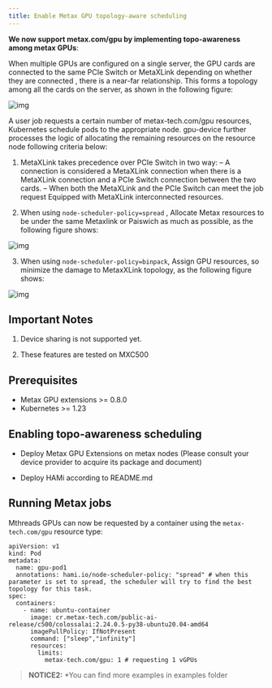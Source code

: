 ```yaml
---
title: Enable Metax GPU topology-aware scheduling
---
```


**We now support metax.com/gpu by implementing topo-awareness among metax GPUs**:

When multiple GPUs are configured on a single server, the GPU cards are connected to the same PCIe Switch or MetaXLink depending on whether they are connected
, there is a near-far relationship. This forms a topology among all the cards on the server, as shown in the following figure:

![img](../../resources/metax_topo.jpg)

A user job requests a certain number of metax-tech.com/gpu resources, Kubernetes schedule pods to the appropriate node. gpu-device further processes the logic of allocating the remaining resources on the resource node following criteria below:
1. MetaXLink takes precedence over PCIe Switch in two way:
– A connection is considered a MetaXLink connection when there is a MetaXLink connection and a PCIe Switch connection between the two cards.
– When both the MetaXLink and the PCIe Switch can meet the job request
Equipped with MetaXLink interconnected resources.

2. When using `node-scheduler-policy=spread` , Allocate Metax resources to be under the same Metaxlink or Paiswich as much as possible, as the following figure shows:

![img](../../resources/metax_spread.jpg)

3. When using `node-scheduler-policy=binpack`, Assign GPU resources, so minimize the damage to MetaxXLink topology, as the following figure shows:

![img](../../resources/metax_binpack.jpg)

## Important Notes

1. Device sharing is not supported yet.

2. These features are tested on MXC500

## Prerequisites

* Metax GPU extensions >= 0.8.0
* Kubernetes >= 1.23

## Enabling topo-awareness scheduling

* Deploy Metax GPU Extensions on metax nodes (Please consult your device provider to acquire its package and document)

* Deploy HAMi according to README.md

## Running Metax jobs

Mthreads GPUs can now be requested by a container
using the `metax-tech.com/gpu`  resource type:

```
apiVersion: v1
kind: Pod
metadata:
  name: gpu-pod1
  annotations: hami.io/node-scheduler-policy: "spread" # when this parameter is set to spread, the scheduler will try to find the best topology for this task.
spec:
  containers:
    - name: ubuntu-container
      image: cr.metax-tech.com/public-ai-release/c500/colossalai:2.24.0.5-py38-ubuntu20.04-amd64 
      imagePullPolicy: IfNotPresent
      command: ["sleep","infinity"]
      resources:
        limits:
          metax-tech.com/gpu: 1 # requesting 1 vGPUs
```

> **NOTICE2:** *You can find more examples in examples folder

   